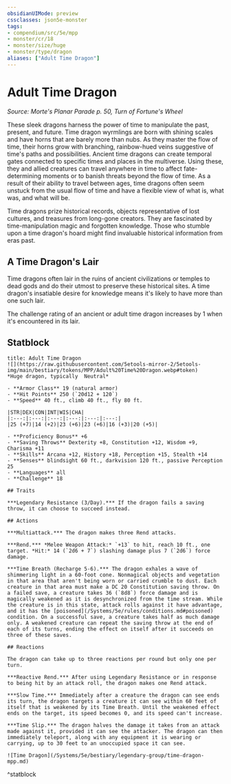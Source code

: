```yaml
---
obsidianUIMode: preview
cssclasses: json5e-monster
tags:
- compendium/src/5e/mpp
- monster/cr/18
- monster/size/huge
- monster/type/dragon
aliases: ["Adult Time Dragon"]
---
```

# Adult Time Dragon
*Source: Morte's Planar Parade p. 50, Turn of Fortune's Wheel*  

These sleek dragons harness the power of time to manipulate the past, present, and future. Time dragon wyrmlings are born with shining scales and have horns that are barely more than nubs. As they master the flow of time, their horns grow with branching, rainbow-hued veins suggestive of time's paths and possibilities. Ancient time dragons can create temporal gates connected to specific times and places in the multiverse. Using these, they and allied creatures can travel anywhere in time to affect fate-determining moments or to banish threats beyond the flow of time. As a result of their ability to travel between ages, time dragons often seem unstuck from the usual flow of time and have a flexible view of what is, what was, and what will be.

Time dragons prize historical records, objects representative of lost cultures, and treasures from long-gone creators. They are fascinated by time-manipulation magic and forgotten knowledge. Those who stumble upon a time dragon's hoard might find invaluable historical information from eras past.

## A Time Dragon's Lair

Time dragons often lair in the ruins of ancient civilizations or temples to dead gods and do their utmost to preserve these historical sites. A time dragon's insatiable desire for knowledge means it's likely to have more than one such lair.

The challenge rating of an ancient or adult time dragon increases by 1 when it's encountered in its lair.

## Statblock

```ad-statblock
title: Adult Time Dragon
![](https://raw.githubusercontent.com/5etools-mirror-2/5etools-img/main/bestiary/tokens/MPP/Adult%20Time%20Dragon.webp#token)
*Huge dragon, typically  Neutral*

- **Armor Class** 19 (natural armor)
- **Hit Points** 250 (`20d12 + 120`)
- **Speed** 40 ft., climb 40 ft., fly 80 ft.

|STR|DEX|CON|INT|WIS|CHA|
|:---:|:---:|:---:|:---:|:---:|:---:|
|25 (+7)|14 (+2)|23 (+6)|23 (+6)|16 (+3)|20 (+5)|

- **Proficiency Bonus** +6
- **Saving Throws** Dexterity +8, Constitution +12, Wisdom +9, Charisma +11
- **Skills** Arcana +12, History +18, Perception +15, Stealth +14
- **Senses** blindsight 60 ft., darkvision 120 ft., passive Perception 25
- **Languages** all
- **Challenge** 18

## Traits

***Legendary Resistance (3/Day).*** If the dragon fails a saving throw, it can choose to succeed instead.

## Actions

***Multiattack.*** The dragon makes three Rend attacks.

***Rend.*** *Melee Weapon Attack:* `+13` to hit, reach 10 ft., one target. *Hit:* 14 (`2d6 + 7`) slashing damage plus 7 (`2d6`) force damage.

***Time Breath (Recharge 5-6).*** The dragon exhales a wave of shimmering light in a 60-foot cone. Nonmagical objects and vegetation in that area that aren't being worn or carried crumble to dust. Each creature in that area must make a DC 20 Constitution saving throw. On a failed save, a creature takes 36 (`8d8`) force damage and is magically weakened as it is desynchronized from the time stream. While the creature is in this state, attack rolls against it have advantage, and it has the [poisoned](/Systems/5e/rules/conditions.md#poisoned) condition. On a successful save, a creature takes half as much damage only. A weakened creature can repeat the saving throw at the end of each of its turns, ending the effect on itself after it succeeds on three of these saves.

## Reactions

The dragon can take up to three reactions per round but only one per turn.

***Reactive Rend.*** After using Legendary Resistance or in response to being hit by an attack roll, the dragon makes one Rend attack.

***Slow Time.*** Immediately after a creature the dragon can see ends its turn, the dragon targets a creature it can see within 60 feet of itself that is weakened by its Time Breath. Until the weakened effect ends on the target, its speed becomes 0, and its speed can't increase.

***Time Slip.*** The dragon halves the damage it takes from an attack made against it, provided it can see the attacker. The dragon can then immediately teleport, along with any equipment it is wearing or carrying, up to 30 feet to an unoccupied space it can see.

![Time Dragon](/Systems/5e/bestiary/legendary-group/time-dragon-mpp.md)
```
^statblock
